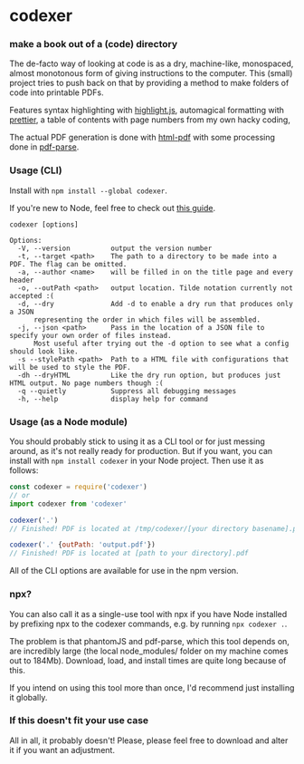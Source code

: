 # codexer

### make a book out of a (code) directory

The de-facto way of looking at code is as a dry, machine-like, monospaced,
almost monotonous form of giving instructions to the computer. This (small)
project tries to push back on that by providing a method to make folders of code
into printable PDFs.

Features syntax highlighting with [highlight.js](https://highlightjs.org/),
automagical formatting with [prettier](https://prettier.io/), a table of
contents with page numbers from my own hacky coding,

The actual PDF generation is done with
[html-pdf](https://github.com/marcbachmann/node-html-pdf/issues) with some
processing done in [pdf-parse](https://www.npmjs.com/package/pdf-parse).

### Usage (CLI)

Install with `npm install --global codexer`.

If you're new to Node, feel free to check out
[this guide](https://heynode.com/tutorial/install-nodejs-locally-nvm/).

```
codexer [options]

Options:
  -V, --version          output the version number
  -t, --target <path>    The path to a directory to be made into a PDF. The flag can be omitted.
  -a, --author <name>    will be filled in on the title page and every header
  -o, --outPath <path>   output location. Tilde notation currently not accepted :(
  -d, --dry              Add -d to enable a dry run that produces only a JSON
      representing the order in which files will be assembled.
  -j, --json <path>      Pass in the location of a JSON file to specify your own order of files instead.
      Most useful after trying out the -d option to see what a config should look like.
  -s --stylePath <path>  Path to a HTML file with configurations that will be used to style the PDF.
  -dh --dryHTML          Like the dry run option, but produces just HTML output. No page numbers though :(
  -q --quietly           Suppress all debugging messages
  -h, --help             display help for command
```

### Usage (as a Node module)

You should probably stick to using it as a CLI tool or for just messing around,
as it's not really ready for production. But if you want, you can install with
`npm install codexer` in your Node project. Then use it as follows:

```js
const codexer = require('codexer')
// or
import codexer from 'codexer'

codexer('.')
// Finished! PDF is located at /tmp/codexer/[your directory basename].pdf

codexer('.' {outPath: 'output.pdf'})
// Finished! PDF is located at [path to your directory].pdf
```

All of the CLI options are available for use in the npm version.

### npx?

You can also call it as a single-use tool with npx if you have Node installed by
prefixing npx to the codexer commands, e.g. by running `npx codexer .`.

The problem is that phantomJS and pdf-parse, which this tool depends on, are
incredibly large (the local node_modules/ folder on my machine comes out to
184Mb). Download, load, and install times are quite long because of this.

If you intend on using this tool more than once, I'd recommend just installing
it globally.

### If this doesn't fit your use case

All in all, it probably doesn't! Please, please feel free to download and alter
it if you want an adjustment.
